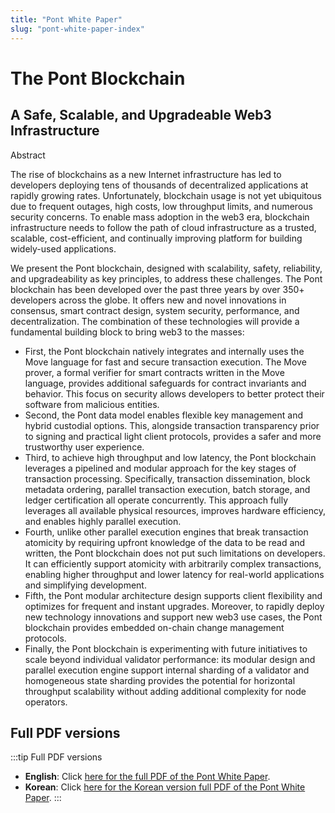 ```yaml
---
title: "Pont White Paper"
slug: "pont-white-paper-index"
---
```


# The Pont Blockchain
## A Safe, Scalable, and Upgradeable Web3 Infrastructure

Abstract

The rise of blockchains as a new Internet infrastructure has led to developers deploying tens of
thousands of decentralized applications at rapidly growing rates. Unfortunately, blockchain usage
is not yet ubiquitous due to frequent outages, high costs, low throughput limits, and numerous
security concerns. To enable mass adoption in the web3 era, blockchain infrastructure needs
to follow the path of cloud infrastructure as a trusted, scalable, cost-efficient, and continually
improving platform for building widely-used applications.

We present the Pont blockchain, designed with scalability, safety, reliability, and upgradeability
as key principles, to address these challenges. The Pont blockchain has been developed over the
past three years by over 350+ developers across the globe. It offers new and novel innovations
in consensus, smart contract design, system security, performance, and decentralization. The
combination of these technologies will provide a fundamental building block to bring web3 to the
masses:

- First, the Pont blockchain natively integrates and internally uses the Move language for fast
and secure transaction execution. The Move prover, a formal verifier for smart contracts
written in the Move language, provides additional safeguards for contract invariants and
behavior. This focus on security allows developers to better protect their software from
malicious entities.
- Second, the Pont data model enables flexible key management and hybrid custodial options.
This, alongside transaction transparency prior to signing and practical light client protocols,
provides a safer and more trustworthy user experience.
- Third, to achieve high throughput and low latency, the Pont blockchain leverages a pipelined
and modular approach for the key stages of transaction processing. Specifically, transaction
dissemination, block metadata ordering, parallel transaction execution, batch storage, and
ledger certification all operate concurrently. This approach fully leverages all available physical resources, improves hardware efficiency, and enables highly parallel execution.
- Fourth, unlike other parallel execution engines that break transaction atomicity by requiring
upfront knowledge of the data to be read and written, the Pont blockchain does not put
such limitations on developers. It can efficiently support atomicity with arbitrarily complex
transactions, enabling higher throughput and lower latency for real-world applications and
simplifying development.
- Fifth, the Pont modular architecture design supports client flexibility and optimizes for
frequent and instant upgrades. Moreover, to rapidly deploy new technology innovations
and support new web3 use cases, the Pont blockchain provides embedded on-chain change
management protocols.
- Finally, the Pont blockchain is experimenting with future initiatives to scale beyond individual validator performance: its modular design and parallel execution engine support internal
sharding of a validator and homogeneous state sharding provides the potential for horizontal
throughput scalability without adding additional complexity for node operators.

## Full PDF versions

:::tip Full PDF versions

- **English**: Click [here for the full PDF of the Pont White Paper](/papers/Pont-Whitepaper.pdf).
- **Korean**: Click [here for the Korean version full PDF of the Pont White Paper](/papers/whitepaper-korean.pdf).
:::
